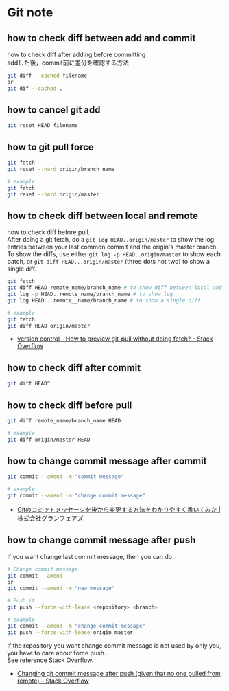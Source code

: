 # Git note

## how to check diff between add and commit

how to check diff after adding before committing \
addした後，commit前に差分を確認する方法

```bash
git diff --cached filename
or
git dif --cached .
```

## how to cancel git add

```bash
git reset HEAD filename
```

## how to git pull force

```bash
git fetch
git reset --hard origin/branch_name

# example
git fetch
git reset --hard origin/master
```

## how to check diff between local and remote

how to check diff before pull. \
After doing a git fetch, do a `git log HEAD..origin/master` to show the log entries between your last common commit and the origin's master branch.
To show the diffs, use either `git log -p HEAD..origin/master` to show each patch,
or `git diff HEAD...origin/master` (three dots not two) to show a single diff.

```bash
git fetch
git diff HEAD remote_name/branch_name # to show diff between local and remote
git log -p HEAD..remote_name/branch_name # to show log
git log HEAD...remote__name/branch_name # to show a single diff

# example
git fetch
git diff HEAD origin/master
```

- [version control - How to preview git-pull without doing fetch? - Stack Overflow](https://stackoverflow.com/questions/180272/how-to-preview-git-pull-without-doing-fetch)

## how to check diff after commit

```bash
git diff HEAD^
```

## how to check diff before pull

```bash
git diff remote_name/branch_name HEAD

# example
git diff origin/master HEAD
```

## how to change commit message after commit

```bash
git commit --amend -m "commit message"

# example
git commit --amend -m "change commit message"
```

- [Gitのコミットメッセージを後から変更する方法をわかりやすく書いてみた | 株式会社グランフェアズ](https://www.granfairs.com/blog/staff/git-commit-fix)

## how to change commit message after push

If you want change last commit message, then you can do

```bash
# Change commit message
git commit --amend
or
git commit --amend -m "new message"

# Push it
git push --force-with-lease <repository> <branch>

# example
git commit --amend -m "change commit message"
git push --force-with-lease origin master
```

If the repository you want change commit message is not used by only you, you have to care about force push. \
See reference Stack Overflow.

- [Changing git commit message after push (given that no one pulled from remote) - Stack Overflow](https://stackoverflow.com/questions/8981194/changing-git-commit-message-after-push-given-that-no-one-pulled-from-remote)